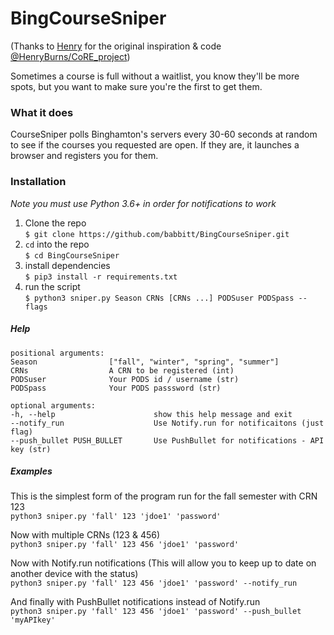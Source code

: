 # BingCourseSniper

(Thanks to [Henry](https://github.com/HenryBurns) for the original inspiration & code [@HenryBurns/CoRE_project](https://github.com/HenryBurns/CoRE_project))

Sometimes a course is full without a waitlist, you know they'll be more spots, but you want to make sure you're the first to get them.

### What it does
CourseSniper polls Binghamton's servers every 30-60 seconds at random to see if the courses you requested are open. If they are, it launches a browser and registers you for them.

### Installation
*Note you must use Python 3.6+ in order for notifications to work*
1. Clone the repo  
```$ git clone https://github.com/babbitt/BingCourseSniper.git``` 
2. `cd` into the repo  
```$ cd BingCourseSniper```
3. install dependencies  
```$ pip3 install -r requirements.txt```
3. run the script  
```$ python3 sniper.py Season CRNs [CRNs ...] PODSuser PODSpass --flags```

##### Help
```
positional arguments:
Season                ["fall", "winter", "spring", "summer"]
CRNs                  A CRN to be registered (int)
PODSuser              Your PODS id / username (str)
PODSpass              Your PODS passsword (str)

optional arguments:
-h, --help                      show this help message and exit
--notify_run                    Use Notify.run for notificaitons (just flag)
--push_bullet PUSH_BULLET       Use PushBullet for notifications - API key (str)
```

##### Examples
This is the simplest form of the program run for the fall semester with CRN 123  
`python3 sniper.py 'fall' 123 'jdoe1' 'password'`

Now with multiple CRNs (123 & 456)  
`python3 sniper.py 'fall' 123 456 'jdoe1' 'password'`

Now with Notify.run notifications (This will allow you to keep up to date on another device with the status)  
`python3 sniper.py 'fall' 123 456 'jdoe1' 'password' --notify_run`

And finally with PushBullet notifications instead of Notify.run  
`python3 sniper.py 'fall' 123 456 'jdoe1' 'password' --push_bullet 'myAPIkey'`
